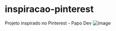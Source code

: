 # inspiracao-pinterest
Projeto inspirado no Pinterest - Papo Dev 
![image](https://user-images.githubusercontent.com/61336911/128102255-fb31f07b-417f-458f-854b-101719a0e22b.png)
